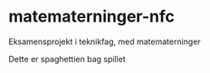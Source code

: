 # matematerninger-nfc

Eksamensprojekt i teknikfag, med matematerninger

Dette er spaghettien bag spillet
